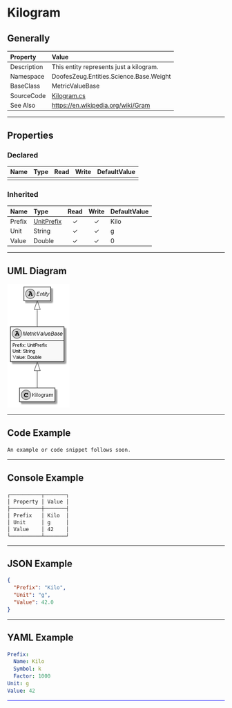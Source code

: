 ﻿# Kilogram

## Generally

|Property|Value|
|:-|:-|
|Description|This entity represents just a kilogram.|
|Namespace|DoofesZeug.Entities.Science.Base.Weight|
|BaseClass|MetricValueBase|
|SourceCode|[Kilogram.cs](../../../../DoofesZeug.Library/Src/Entities/Science/Base/Weight/Kilogram.cs)|
|See Also|https://en.wikipedia.org/wiki/Gram|

---

## Properties

### Declared

|Name|Type|Read|Write|DefaultValue|
|:---|:---|:--:|:---:|:-----------|
|    |    |    |     |            |

### Inherited

|Name|Type|Read|Write|DefaultValue|
|:---|:---|:--:|:---:|:-----------|
|Prefix|[UnitPrefix](../../Entities/DoofesZeug.Datatypes.Misc/UnitPrefix.md)|&#x2713;|&#x2713;|Kilo|
|Unit|String|&#x2713;|&#x2713;|g|
|Value|Double|&#x2713;|&#x2713;|0|

---

## UML Diagram

![Kilogram.png](./Kilogram.png "Kilogram")

---

## Code Example

```cs
An example or code snippet follows soon.
```

---

## Console Example

```console
┌──────────┬───────┐
│ Property │ Value │
├──────────┼───────┤
│ Prefix   │ Kilo  │
│ Unit     │ g     │
│ Value    │ 42    │
└──────────┴───────┘
```

---

## JSON Example

```json
{
  "Prefix": "Kilo",
  "Unit": "g",
  "Value": 42.0
}
```

---

## YAML Example

```yaml
Prefix:
  Name: Kilo
  Symbol: k
  Factor: 1000
Unit: g
Value: 42
```

<hr style="background: blue;" />
